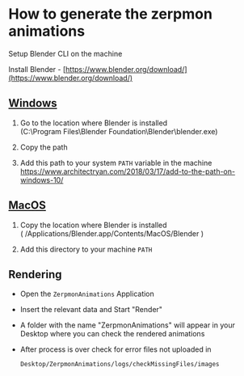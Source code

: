 # How to generate the zerpmon animations

Setup Blender CLI on the machine<br>

Install Blender - [https://www.blender.org/download/](https://www.blender.org/download/)

## [Windows](https://docs.blender.org/manual/en/latest/advanced/command_line/launch/windows.html)

1. Go to the location where Blender is installed</br>
   (C:\Program Files\Blender Foundation\Blender\blender.exe)

2. Copy the path

3. Add this path to your system `PATH` variable in the machine
   https://www.architectryan.com/2018/03/17/add-to-the-path-on-windows-10/

## [MacOS](https://docs.blender.org/manual/en/latest/advanced/command_line/launch/macos.html)

1. Copy the location where Blender is installed</br>
   ( /Applications/Blender.app/Contents/MacOS/Blender )

2. Add this directory to your machine `PATH`

## Rendering

- Open the `ZerpmonAnimations` Application

- Insert the relevant data and Start "Render"

- A folder with the name "ZerpmonAnimations" will appear in your Desktop where you can check the rendered animations

- After process is over check for error files not uploaded in
  ```sh
  Desktop/ZerpmonAnimations/logs/checkMissingFiles/images
  ```
